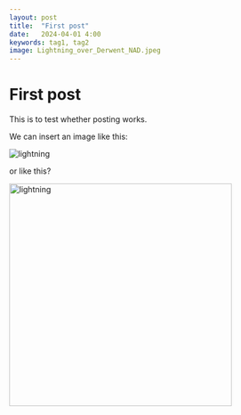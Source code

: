 ```yaml
---
layout: post
title:  "First post"
date:   2024-04-01 4:00
keywords: tag1, tag2
image: Lightning_over_Derwent_NAD.jpeg
---
```


# First post

This is to test whether posting works.

We can insert an image like this:

![lightning](../assets/img/Lightning_over_Derwent_NAD.jpeg)


or like this?

<img src="../assets/img/Lightning_over_Derwent_NAD.jpeg" alt="lightning" width="400">
